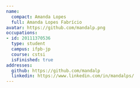 ```yaml
---
name:
  compact: Amanda Lopes
  full: Amanda Lopes Fabrício
avatar: https://github.com/mandalp.png
occupations:
- id: 20111370536
  type: student
  campus: ifpb-jp
  course: cstsi
  isFinished: true
addresses:
  github: https://github.com/mandalp
  linkedin: https://www.linkedin.com/in/mandalps/
---
```

